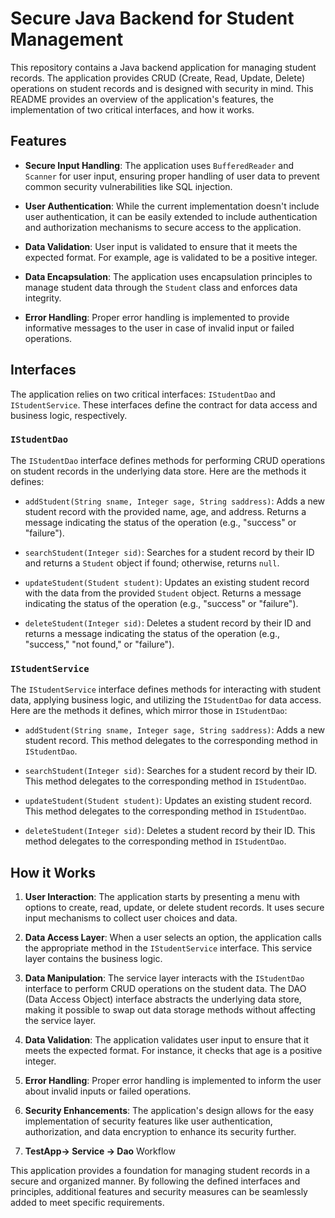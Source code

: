 # Secure Java Backend for Student Management

This repository contains a Java backend application for managing student records. The application provides CRUD (Create, Read, Update, Delete) operations on student records and is designed with security in mind. This README provides an overview of the application's features, the implementation of two critical interfaces, and how it works.

## Features

- **Secure Input Handling**: The application uses `BufferedReader` and `Scanner` for user input, ensuring proper handling of user data to prevent common security vulnerabilities like SQL injection.

- **User Authentication**: While the current implementation doesn't include user authentication, it can be easily extended to include authentication and authorization mechanisms to secure access to the application.

- **Data Validation**: User input is validated to ensure that it meets the expected format. For example, age is validated to be a positive integer.

- **Data Encapsulation**: The application uses encapsulation principles to manage student data through the `Student` class and enforces data integrity.

- **Error Handling**: Proper error handling is implemented to provide informative messages to the user in case of invalid input or failed operations.

## Interfaces

The application relies on two critical interfaces: `IStudentDao` and `IStudentService`. These interfaces define the contract for data access and business logic, respectively.

### `IStudentDao`

The `IStudentDao` interface defines methods for performing CRUD operations on student records in the underlying data store. Here are the methods it defines:

- `addStudent(String sname, Integer sage, String saddress)`: Adds a new student record with the provided name, age, and address. Returns a message indicating the status of the operation (e.g., "success" or "failure").

- `searchStudent(Integer sid)`: Searches for a student record by their ID and returns a `Student` object if found; otherwise, returns `null`.

- `updateStudent(Student student)`: Updates an existing student record with the data from the provided `Student` object. Returns a message indicating the status of the operation (e.g., "success" or "failure").

- `deleteStudent(Integer sid)`: Deletes a student record by their ID and returns a message indicating the status of the operation (e.g., "success," "not found," or "failure").

### `IStudentService`

The `IStudentService` interface defines methods for interacting with student data, applying business logic, and utilizing the `IStudentDao` for data access. Here are the methods it defines, which mirror those in `IStudentDao`:

- `addStudent(String sname, Integer sage, String saddress)`: Adds a new student record. This method delegates to the corresponding method in `IStudentDao`.

- `searchStudent(Integer sid)`: Searches for a student record by their ID. This method delegates to the corresponding method in `IStudentDao`.

- `updateStudent(Student student)`: Updates an existing student record. This method delegates to the corresponding method in `IStudentDao`.

- `deleteStudent(Integer sid)`: Deletes a student record by their ID. This method delegates to the corresponding method in `IStudentDao`.

## How it Works

1. **User Interaction**: The application starts by presenting a menu with options to create, read, update, or delete student records. It uses secure input mechanisms to collect user choices and data.

2. **Data Access Layer**: When a user selects an option, the application calls the appropriate method in the `IStudentService` interface. This service layer contains the business logic.

3. **Data Manipulation**: The service layer interacts with the `IStudentDao` interface to perform CRUD operations on the student data. The DAO (Data Access Object) interface abstracts the underlying data store, making it possible to swap out data storage methods without affecting the service layer.

4. **Data Validation**: The application validates user input to ensure that it meets the expected format. For instance, it checks that age is a positive integer.

5. **Error Handling**: Proper error handling is implemented to inform the user about invalid inputs or failed operations.

6. **Security Enhancements**: The application's design allows for the easy implementation of security features like user authentication, authorization, and data encryption to enhance its security further.

7. **TestApp-> Service -> Dao** Workflow 

This application provides a foundation for managing student records in a secure and organized manner. By following the defined interfaces and principles, additional features and security measures can be seamlessly added to meet specific requirements.
